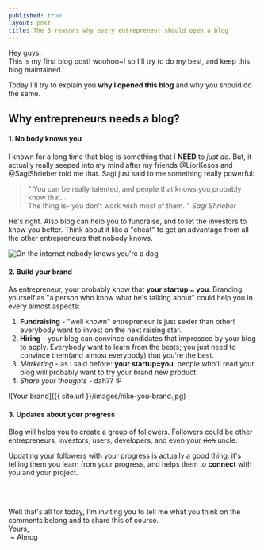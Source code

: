 ```yaml
---
published: true
layout: post
title: The 3 reasons why every entrepreneur should open a blog
---
```


Hey guys,<br />
This is my first blog post! woohoo~! so I'll try to do my best, and keep this blog maintained.

Today I'll try to explain you **why I opened this blog** and why you should do the same.

## Why entrepreneurs needs a blog?

#### 1. No body knows you
I known for a long time that blog is something that I **NEED** to _just do_. But, it actually really seeped into my
mind after my friends @LiorKesos and @SagiShrieber told me that. Sagi just said to me something really powerful:

> " You can be really talented, and people that knows you probably know that...<br />
> The thing is- you don't work wish most of them. "
> <cite>Sagi Shrieber</cite>

He's right. Also blog can help you to fundraise, and to let the investors to know you better. Think about it like a "cheat"
to get an advantage from all the other entrepreneurs that nobody knows.

<img alt="On the internet nobody knows you're a dog" src="http://i0.kym-cdn.com/photos/images/facebook/000/427/566/b67.jpeg" style="max-height: 400px;" />

#### 2. Build your brand
As entrepreneur, your probably know that **your startup = you**.
Branding yourself as "a person who know what he's talking about" could help you in every almost aspects:

1. **Fundraising** - "well known" entrepreneur is just sexier than other! everybody want to invest on the next raising star.
1. **Hiring** - your blog can convince candidates that impressed by your blog to apply. Everybody want to learn from the
bests; you just need to convince them(and almost everybody) that you're the best.
1. *Marketing* - as I said before: **your startup=you**, people who'll read your blog will probably want to try your
brand new product.
1. *Share your thoughts* - dah?? :P

![Your brand]({{ site.url }}/images/nike-you-brand.jpg)

#### 3. Updates about your progress

Blog will helps you to create a group of followers. Followers could be other entrepreneurs, investors, users, developers,
and even your ~~rich~~ uncle.

Updating your followers with your progress is actually a good thing: it's telling them you learn from your progress,
and helps them to **connect** with you and your project.

<br />
<br />

Well that's all for today, I'm inviting you to tell me what you think on the comments belong and to share this of course.<br />
Yours, <br />
&nbsp;~ Almog
